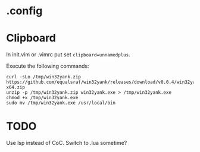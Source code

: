 # .config

# Clipboard
In init.vim or .vimrc put set `clipboard=unnamedplus`.

Execute the following commands:

```
curl -sLo /tmp/win32yank.zip https://github.com/equalsraf/win32yank/releases/download/v0.0.4/win32yank-x64.zip
unzip -p /tmp/win32yank.zip win32yank.exe > /tmp/win32yank.exe
chmod +x /tmp/win32yank.exe
sudo mv /tmp/win32yank.exe /usr/local/bin
```

# TODO

Use lsp instead of CoC.
Switch to .lua sometime?
